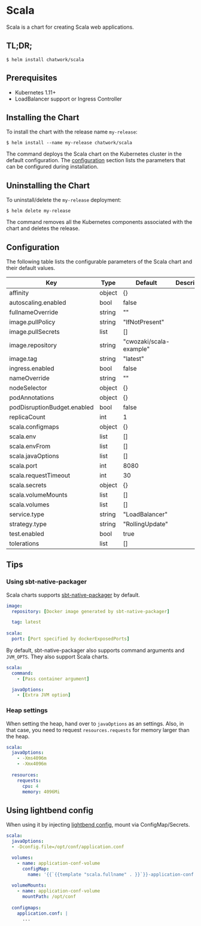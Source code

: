 # Scala

Scala is a chart for creating Scala web applications.

## TL;DR;

```
$ helm install chatwork/scala
```

## Prerequisites

* Kubernetes 1.11+
* LoadBalancer support or Ingress Controller

## Installing the Chart


To install the chart with the release name `my-release`:

```
$ helm install --name my-release chatwork/scala
```

The command deploys the Scala chart on the Kubernetes cluster in the default configuration. The [configuration](https://github.com/chatwork/charts/tree/master/scala#configuration) section lists the parameters that can be configured during installation.

## Uninstalling the Chart

To uninstall/delete the `my-release` deployment:

```
$ helm delete my-release
```

The command removes all the Kubernetes components associated with the chart and deletes the release.

## Configuration

The following table lists the configurable parameters of the Scala chart and their default values.

| Key | Type | Default | Description |
|-----|------|---------|-------------|
| affinity | object | {} |  |
| autoscaling.enabled | bool | false |  |
| fullnameOverride | string | "" |  |
| image.pullPolicy | string | "IfNotPresent" |  |
| image.pullSecrets | list | [] |  |
| image.repository | string | "cwozaki/scala-example" |  |
| image.tag | string | "latest" |  |
| ingress.enabled | bool | false |  |
| nameOverride | string | "" |  |
| nodeSelector | object | {} |  |
| podAnnotations | object | {} |  |
| podDisruptionBudget.enabled | bool | false |  |
| replicaCount | int | 1 |  |
| scala.configmaps | object | {} |  |
| scala.env | list | [] |  |
| scala.envFrom | list | [] |  |
| scala.javaOptions | list | [] |  |
| scala.port | int | 8080 |  |
| scala.requestTimeout | int | 30 |  |
| scala.secrets | object | {} |  |
| scala.volumeMounts | list | [] |  |
| scala.volumes | list | [] |  |
| service.type | string | "LoadBalancer" |  |
| strategy.type | string | "RollingUpdate" |  |
| test.enabled | bool | true |  |
| tolerations | list | [] |  |

## Tips

### Using sbt-native-packager

Scala charts supports [sbt-native-packager](https://www.scala-sbt.org/sbt-native-packager/formats/docker.html) by default.

```yaml
image:
  repository: [Docker image generated by sbt-native-packager]

  tag: latest
  
scala:
  port: [Port specified by dockerExposedPorts]
```

By default, sbt-native-packager also supports command arguments and `JVM_OPTS`.
They also support Scala charts.

```yaml
scala:
  command:
    - [Pass container argument]

  javaOptions:
    - [Extra JVM option]
```

### Heap settings

When setting the heap, hand over to `javaOptions` as an settings.
Also, in that case, you need to request `resources.requests` for memory larger than the heap.

```yaml
scala:
  javaOptions:
    - -Xms4096m
    - -Xmx4096m
    
  resources:
    requests:
      cpu: 4
      memory: 4096Mi
```

## Using lightbend config

When using it by injecting [lightbend config](https://github.com/lightbend/config), mount via ConfigMap/Secrets.

```yaml
scala:
  javaOptions:
  - -Dconfig.file=/opt/conf/application.conf

  volumes:
    - name: application-conf-volume
      configMap:
        name: '{{`{{template "scala.fullname" . }}`}}-application-conf'
  
  volumeMounts:
    - name: application-conf-volume
      mountPath: /opt/conf
  
  configmaps:
    application.conf: |
      ...
```

